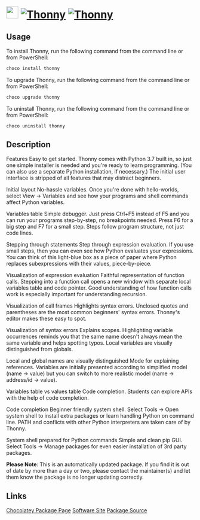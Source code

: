 ﻿# <img src="https://cdn.jsdelivr.net/gh/mkevenaar/chocolatey-packages@81ff2d5f95d772fafbef2696261b9b9d5bc099ac/icons/thonny.png" width="32" height="32"/> [![Thonny](https://img.shields.io/chocolatey/v/thonny.svg?label=Thonny)](https://chocolatey.org/packages/thonny) [![Thonny](https://img.shields.io/chocolatey/dt/thonny.svg)](https://chocolatey.org/packages/thonny)

## Usage
To install Thonny, run the following command from the command line or from PowerShell:
```powershell
choco install thonny
```

To upgrade Thonny, run the following command from the command line or from PowerShell:
```powershell
choco upgrade thonny
```

To uninstall Thonny, run the following command from the command line or from PowerShell:
```powershell
choco uninstall thonny
```

## Description
Features
Easy to get started. Thonny comes with Python 3.7 built in, so just one simple installer is needed and you're ready to learn programming. (You can also use a separate Python installation, if necessary.) The initial user interface is stripped of all features that may distract beginners.

Initial layout
No-hassle variables. Once you're done with hello-worlds, select View → Variables and see how your programs and shell commands affect Python variables.

Variables table
Simple debugger. Just press Ctrl+F5 instead of F5 and you can run your programs step-by-step, no breakpoints needed. Press F6 for a big step and F7 for a small step. Steps follow program structure, not just code lines.

Stepping through statements
Step through expression evaluation. If you use small steps, then you can even see how Python evaluates your expressions. You can think of this light-blue box as a piece of paper where Python replaces subexpressions with their values, piece-by-piece.

Visualization of expression evaluation
Faithful representation of function calls. Stepping into a function call opens a new window with separate local variables table and code pointer. Good understanding of how function calls work is especially important for understanding recursion.

Visualization of call frames
Highlights syntax errors. Unclosed quotes and parentheses are the most common beginners' syntax errors. Thonny's editor makes these easy to spot.

Visualization of syntax errors
Explains scopes. Highlighting variable occurrences reminds you that the same name doesn't always mean the same variable and helps spotting typos. Local variables are visually distinguished from globals.

Local and global names are visually distinguished
Mode for explaining references. Variables are initially presented according to simplified model (name → value) but you can switch to more realistic model (name → address/id → value).

Variables table vs values table
Code completion. Students can explore APIs with the help of code completion.

Code completion
Beginner friendly system shell. Select Tools → Open system shell to install extra packages or learn handling Python on command line. PATH and conflicts with other Python interpreters are taken care of by Thonny.

System shell prepared for Python commands
Simple and clean pip GUI. Select Tools → Manage packages for even easier installation of 3rd party packages.

**Please Note**: This is an automatically updated package. If you find it is
out of date by more than a day or two, please contact the maintainer(s) and
let them know the package is no longer updating correctly.


## Links
[Chocolatey Package Page](https://chocolatey.org/packages/thonny)
[Software Site](https://thonny.org/)
[Package Source](https://github.com/mkevenaar/chocolatey-packages/tree/master/automatic/thonny)

